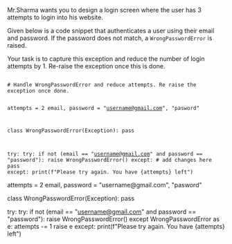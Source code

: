 Mr.Sharma wants you to design a login screen where the user has 3 attempts to login into his website.

Given below is a code snippet that authenticates a user using their email and password. If the password does not match, a `WrongPasswordError` is raised.

Your task is to capture this exception and reduce the number of login attempts by 1. Re-raise the exception once this is done.


<Editor lang="python" type="exercise">
<code>
# Handle WrongPasswordError and reduce attempts. Re raise the exception once done.

attempts = 2
email, password = "username@gmail.com", "pasword"

class WrongPasswordError(Exception):
  pass

try:
  try:
    if not (email == "username@gmail.com" and password == "password"):
      raise WrongPasswordError()
  except:
    # add changes here
    pass
except:
  print(f"Please try again. You have {attempts} left")
</code>

<solution>
attempts = 2
email, password = "username@gmail.com", "pasword"

class WrongPasswordError(Exception):
  pass

try:
  try:
    if not (email == "username@gmail.com" and password == "password"):
      raise WrongPasswordError()
  except WrongPasswordError as e:
    attempts -= 1
    raise e
except:
  print(f"Please try again. You have {attempts} left")
</solution>
</Editor>